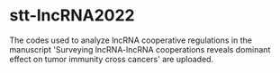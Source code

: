 # stt-lncRNA2022
The codes used to analyze lncRNA cooperative regulations in the manuscript 'Surveying lncRNA-lncRNA cooperations reveals dominant effect on tumor immunity cross cancers' are uploaded.
